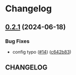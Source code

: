 # Changelog

## [0.2.1](https://github.com/test-kitchen/.github/compare/v0.2.0...v0.2.1) (2024-06-18)


### Bug Fixes

* config typo ([#14](https://github.com/test-kitchen/.github/issues/14)) ([c642b83](https://github.com/test-kitchen/.github/commit/c642b83fb5f3bfc48def3cf8429f8c17531e4e81))

## CHANGELOG
